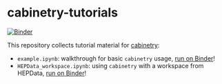 # cabinetry-tutorials

[![Binder](https://mybinder.org/badge_logo.svg)](https://mybinder.org/v2/gh/cabinetry/cabinetry-tutorials/master)

This repository collects tutorial material for [cabinetry](https://github.com/alexander-held/cabinetry/):
- `example.ipynb`: walkthrough for basic `cabinetry` usage, [run on Binder](https://mybinder.org/v2/gh/cabinetry/cabinetry-tutorials/master?filepath=example.ipynb)!
- `HEPData_workspace.ipynb`: using `cabinetry` with a workspace from HEPData, [run on Binder](https://mybinder.org/v2/gh/cabinetry/cabinetry-tutorials/master?filepath=HEPData_workspace.ipynb)!
